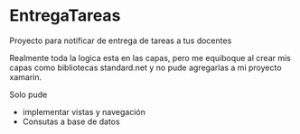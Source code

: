 # EntregaTareas
Proyecto para notificar de entrega de tareas a tus docentes

Realmente toda la logica esta en las capas, pero me equiboque al crear mis capas como bibliotecas standard.net y no pude agregarlas a mi proyecto xamarin.

Solo pude 
* implementar vistas y navegación
* Consutas a base de datos
